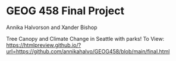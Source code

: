 # GEOG 458 Final Project
Annika Halvorson and Xander Bishop


Tree Canopy and Climate Change in Seattle
with parks!
To View:
https://htmlpreview.github.io/?url=https://github.com/annikahalvo/GEOG458/blob/main/final.html

